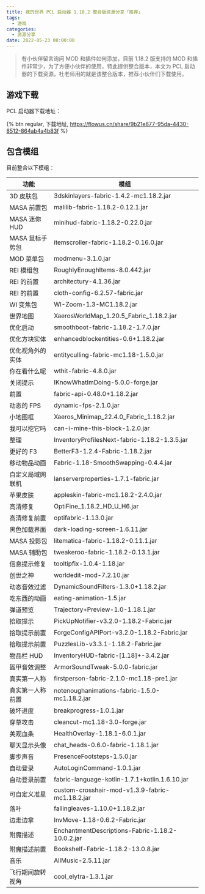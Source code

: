 ```yaml
---
title: 我的世界 PCL 启动器 1.18.2 整合版资源分享「推荐」
tags:
  - 游戏
categories:
  - 资源分享
date: 2022-05-23 00:00:00
---
```


> 有小伙伴留言询问 MOD 和插件如何添加，目前 1.18.2 版支持的 MOD 和插件非常少，为了方便小伙伴的使用，特此提供整合版本，本文为 PCL 启动器的下载资源，杜老师用的就是该整合版本，推荐小伙伴们下载使用。

<!-- more -->

## 游戏下载

PCL 启动器下载地址：

{% btn regular, 下载地址, https://flowus.cn/share/9b21e877-95da-4430-8512-864ab4a4b83f %}

## 包含模组

目前整合以下模组：

| 功能 | 模组 |
| - | - |
| 3D 皮肤包 | 3dskinlayers-fabric-1.4.2-mc1.18.2.jar |
| MASA 前置包 | malilib-fabric-1.18.2-0.12.1.jar |
| MASA 迷你 HUD | minihud-fabric-1.18.2-0.22.0.jar |
| MASA 鼠标手势包 | itemscroller-fabric-1.18.2-0.16.0.jar |
| MOD 菜单包 | modmenu-3.1.0.jar |
| REI 模组包 | RoughlyEnoughItems-8.0.442.jar |
| REI 的前置 | architectury-4.1.36.jar |
| REI 的前置 | cloth-config-6.2.57-fabric.jar |
| WI 变焦包 | WI-Zoom-1.3-MC1.18.2.jar |
| 世界地图 | XaerosWorldMap_1.20.5_Fabric_1.18.2.jar |
| 优化启动 | smoothboot-fabric-1.18.2-1.7.0.jar |
| 优化方块实体 | enhancedblockentities-0.6+1.18.2.jar |
| 优化视角外的实体 | entityculling-fabric-mc1.18-1.5.0.jar |
| 你在看什么呢 | wthit-fabric-4.8.0.jar |
| 关闭提示 | IKnowWhatImDoing-5.0.0-forge.jar |
| 前置 | fabric-api-0.48.0+1.18.2.jar |
| 动态的 FPS | dynamic-fps-2.1.0.jar |
| 小地图框 | Xaeros_Minimap_22.4.0_Fabric_1.18.2.jar |
| 我可以挖它吗 | can-i-mine-this-block-1.2.0.jar |
| 整理 | InventoryProfilesNext-fabric-1.18.2-1.3.5.jar |
| 更好的 F3 | BetterF3-1.2.4-Fabric-1.18.2.jar |
| 移动物品动画 | Fabric-1.18-SmoothSwapping-0.4.4.jar |
| 自定义局域网联机 | lanserverproperties-1.7.1-fabric.jar |
| 苹果皮肤 | appleskin-fabric-mc1.18.2-2.4.0.jar |
| 高清修复 | OptiFine_1.18.2_HD_U_H6.jar |
| 高清修复前置 | optifabric-1.13.0.jar |
| 黑色加载界面 | dark-loading-screen-1.6.11.jar |
| MASA 投影包 | litematica-fabric-1.18.2-0.11.1.jar |
| MASA 辅助包 | tweakeroo-fabric-1.18.2-0.13.1.jar |
| 信息提示修复 | tooltipfix-1.0.4-1.18.jar |
| 创世之神 | worldedit-mod-7.2.10.jar |
| 动态音效过滤 | DynamicSoundFilters-1.3.0+1.18.2.jar |
| 吃东西的动画 | eating-animation-1.5.jar |
| 弹道预览 | Trajectory+Preview-1.0-1.18.1.jar |
| 拾取提示 | PickUpNotifier-v3.2.0-1.18.2-Fabric.jar |
| 拾取提示前置 | ForgeConfigAPIPort-v3.2.0-1.18.2-Fabric.jar |
| 拾取提示前置 | PuzzlesLib-v3.3.1-1.18.2-Fabric.jar |
| 物品栏 HUD | InventoryHUD-fabric-[1.18]+-3.4.2.jar |
| 盔甲音效调整 | ArmorSoundTweak-5.0.0-fabric.jar |
| 真实第一人称 | firstperson-fabric-2.1.0-mc1.18-pre1.jar |
| 真实第一人称前置 | notenoughanimations-fabric-1.5.0-mc1.18.2.jar |
| 破坏进度 | breakprogress-1.0.1.jar |
| 穿草攻击 | cleancut-mc1.18-3.0-forge.jar |
| 美观血条 | HealthOverlay-1.18.1-6.0.1.jar |
| 聊天显示头像 | chat_heads-0.6.0-fabric-1.18.1.jar |
| 脚步声音 | PresenceFootsteps-1.5.0.jar |
| 自动登录 | AutoLoginCommand-1.0.1.jar |
| 自动登录前置 | fabric-language-kotlin-1.7.1+kotlin.1.6.10.jar |
| 可自定义准星 | custom-crosshair-mod-v1.3.9-fabric-mc1.18.2.jar |
| 落叶 | fallingleaves-1.10.0+1.18.2.jar |
| 边走边拿 | InvMove-1.18-0.6.2-Fabric.jar |
| 附魔描述 | EnchantmentDescriptions-Fabric-1.18.2-10.0.2.jar |
| 附魔描述前置 | Bookshelf-Fabric-1.18.2-13.0.8.jar |
| 音乐 | AllMusic-2.5.11.jar |
| 飞行期间旋转视角 | cool_elytra-1.3.1.jar |